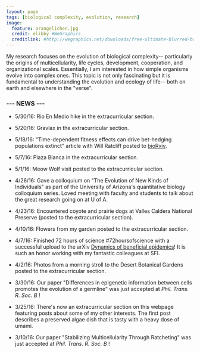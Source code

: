 ```yaml
---
layout: page
tags: [biological complexity, evolution, research]
image:
  feature: orangelichen.jpg
  credit: elibby #WeGraphics
  creditlink: #http://wegraphics.net/downloads/free-ultimate-blurred-background-pack/
---
```


My research focuses on the evolution of biological complexity-- particularly the origins of multicellularity, life cycles, development, cooperation, and organizational scales. Essentially, I am interested in how simple organisms evolve into complex ones. This topic is not only fascinating but it is fundamental to understanding the evolution and ecology of life-- both on earth and elsewhere in the "verse". 

### --- NEWS ---
- 5/30/16: Rio En Medio hike in the extracurricular section.

- 5/20/16: Gravlax in the extracurricular section.

- 5/18/16: "Time-dependent fitness effects can drive bet-hedging populations extinct" article with Will Ratcliff posted to [bioRxiv](http://biorxiv.org/content/early/2016/05/18/054007).

- 5/7/16: Plaza Blanca in the extracurricular section.

- 5/1/16: Meow Wolf visit posted to the extracurricular section.

- 4/26/16: Gave a colloquium on "The Evolution of New Kinds of Individuals" as part of the University of Arizona's quantitative biology colloquium series. Loved meeting with faculty and students to talk about the great research going on at U of A.

- 4/23/16: Encountered coyote and prairie dogs at Valles Caldera National Preserve (posted to the extracurricular section).

- 4/10/16: Flowers from my garden posted to the extracurricular section.

- 4/7/16: Finished 72 hours of science  #72hoursofscience with a successful upload to the arXiv [Dynamics of beneficial epidemics](http://arxiv.org/abs/1604.02096)! It is such an honor working with my fantastic colleagues at SFI.

- 4/2/16: Photos from a morning stroll to the Desert Botanical Gardens posted to the extracurricular section.

- 3/30/16: Our paper "Differences in epigenetic information between cells promotes the evolution of a germline" was just accepted at <I> Phil. Trans. R. Soc. B </I>!

- 3/25/16: There's now an extracurricular section on this webpage featuring posts about some of my other interests. The first post describes a preserved algae dish that is tasty with a heavy dose of umami.

- 3/10/16: Our paper "Stabilizing Multicellularity Through Ratcheting" was just accepted at <I> Phil. Trans. R. Soc. B </I>!
